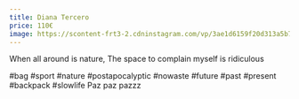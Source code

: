 ```yaml
---
title: Diana Tercero
price: 110€
image: https://scontent-frt3-2.cdninstagram.com/vp/3ae1d6159f20d313a5b7bfa3b756a2b7/5B7DEC3C/t51.2885-15/e35/30933729_1940500035969408_6760374748351299584_n.jpg
---
```


When all around is nature,
The space to complain myself is ridiculous

#bag #sport #nature #postapocalyptic #nowaste #future #past #present #backpack #slowlife
Paz paz pazzz

